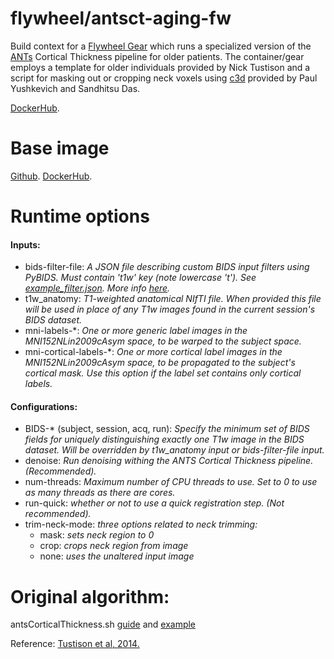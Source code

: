 # flywheel/antsct-aging-fw
Build context for a [Flywheel Gear](https://github.com/flywheel-io/gears/tree/master/spec) which runs a specialized version of the [ANTs](https://github.com/ANTsX/ANTs) Cortical Thickness pipeline for older patients. The container/gear employs a template for older individuals provided by Nick Tustison and a script for masking out or cropping neck voxels using [c3d](https://github.com/pyushkevich/c3d) provided by Paul Yushkevich and Sandhitsu Das.

[DockerHub](https://hub.docker.com/repository/docker/willtack/antsct-aging-fw).

# Base image 
[Github](https://github.com/ftdc-picsl/antsct-aging).
[DockerHub](https://hub.docker.com/repository/docker/cookpa/antsct-aging/general).

# Runtime options
#### Inputs:
- bids-filter-file: *A JSON file describing custom BIDS input filters using PyBIDS. Must contain 't1w' key (note lowercase 't'). See [example_filter.json](https://github.com/willtack/antsct-aging-fw/blob/master/example_filter.json). More info [here](https://fmriprep.readthedocs.io/en/latest/faq.html#how-do-I-select-only-certain-files-to-be-input-to-fMRIPrep).*
- t1w_anatomy: *T1-weighted anatomical NIfTI file. When provided this file will be used in place of any T1w images found in the current session's BIDS dataset.*
- mni-labels-\*: *One or more generic label images in the MNI152NLin2009cAsym space, to be warped to the subject space.*
- mni-cortical-labels-\*: *One or more cortical label images in the MNI152NLin2009cAsym space, to be propagated to the subject's cortical mask. Use this option if the label set contains only cortical labels.*

#### Configurations:
- BIDS-\* (subject, session, acq, run): *Specify the minimum set of BIDS fields for uniquely distinguishing exactly one T1w image in the BIDS dataset. Will be overridden by t1w_anatomy input or bids-filter-file input.*
- denoise: *Run denoising withing the ANTS Cortical Thickness pipeline. (Recommended).*
- num-threads: *Maximum number of CPU threads to use. Set to 0 to use as many threads as there are cores.*
- run-quick: *whether or not to use a quick registration step. (Not recommended).*
- trim-neck-mode: *three options related to neck trimming:*
    - mask: *sets neck region to 0*
    - crop: *crops neck region from image*
    - none: *uses the unaltered input image*

# Original algorithm:
antsCorticalThickness.sh [guide](https://github.com/ANTsX/ANTs/wiki/antsCorticalThickness-and-antsLongitudinalCorticalThickness-output) and [example](https://github.com/ntustison/antsCorticalThicknessExample)

Reference: [Tustison et al, 2014.](http://dx.doi.org/10.1016/j.neuroimage.2014.05.044)
